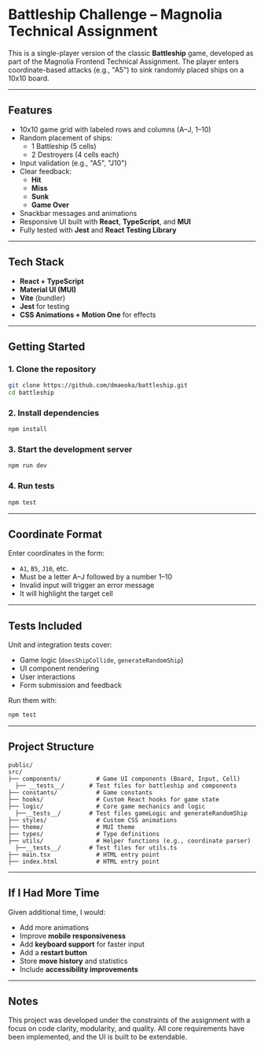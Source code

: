 # Battleship Challenge – Magnolia Technical Assignment

This is a single-player version of the classic **Battleship** game, developed as part of the Magnolia Frontend Technical Assignment. The player enters coordinate-based attacks (e.g., "A5") to sink randomly placed ships on a 10x10 board.

---

## Features

- 10x10 game grid with labeled rows and columns (A–J, 1–10)
- Random placement of ships:
    - 1 Battleship (5 cells)
    - 2 Destroyers (4 cells each)
- Input validation (e.g., "A5", "J10")
- Clear feedback:
    - **Hit**
    - **Miss**
    - **Sunk**
    - **Game Over**
- Snackbar messages and animations
- Responsive UI built with **React**, **TypeScript**, and **MUI**
- Fully tested with **Jest** and **React Testing Library**

---

## Tech Stack

- **React + TypeScript**
- **Material UI (MUI)**
- **Vite** (bundler)
- **Jest** for testing
- **CSS Animations + Motion One** for effects

---

## Getting Started

### 1. Clone the repository

```bash
git clone https://github.com/dmaeoka/battleship.git
cd battleship
```

### 2. Install dependencies

```bash
npm install
```

### 3. Start the development server

```bash
npm run dev
```

### 4. Run tests

```bash
npm test
```

---

## Coordinate Format

Enter coordinates in the form:

- `A1`, `B5`, `J10`, etc.
- Must be a letter A–J followed by a number 1–10
- Invalid input will trigger an error message
- It will highlight the target cell

---

## Tests Included

Unit and integration tests cover:

- Game logic (`doesShipCollide`, `generateRandomShip`)
- UI component rendering
- User interactions
- Form submission and feedback

Run them with:

```bash
npm test
```

---

## Project Structure

```
public/
src/
├── components/          # Game UI components (Board, Input, Cell)
  ├── __tests__/       # Test files for battleship and components
├── constants/           # Game constants
├── hooks/               # Custom React hooks for game state
├── logic/               # Core game mechanics and logic
  ├──__tests__/        # Test files gameLogic and generateRandomShip
├── styles/              # Custom CSS animations
├── theme/               # MUI theme
├── types/               # Type definitions
├── utils/               # Helper functions (e.g., coordinate parser)
  ├──__tests__/        # Test files for utils.ts
├── main.tsx             # HTML entry point
├── index.html           # HTML entry point
```

---

## If I Had More Time

Given additional time, I would:

- Add more animations
- Improve **mobile responsiveness**
- Add **keyboard support** for faster input
- Add a **restart button**
- Store **move history** and statistics
- Include **accessibility improvements**

---

## Notes

This project was developed under the constraints of the assignment with a focus on code clarity, modularity, and quality. All core requirements have been implemented, and the UI is built to be extendable.
